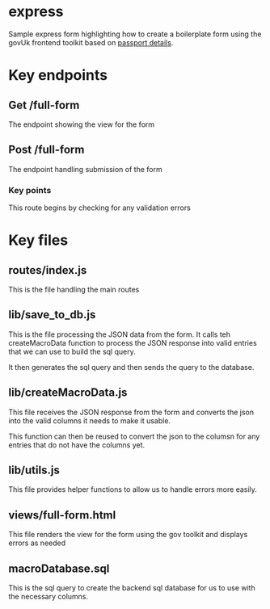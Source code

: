 # express
Sample express form highlighting how to create a boilerplate form using the govUk frontend toolkit based on [passport details](https://github.com/alphagov/govuk-frontend/tree/master/app/views/full-page-examples/passport-details).

# Key endpoints

##  Get /full-form

The endpoint showing the view for the form

##  Post /full-form

The endpoint handling submission of the form

### Key points

This route begins by checking for any validation errors 

# Key files

## routes/index.js

This is the file handling the main routes

## lib/save_to_db.js

This is the file processing the JSON data from the form. It calls teh createMacroData function to process the JSON response into valid entries that we can use to build the sql query.

It then generates the sql query and then sends the query to the database. 

## lib/createMacroData.js

This file receives the JSON response from the form and converts the json into the valid columns it needs to make it usable.

This function can then be reused to convert the json to the columsn for any entries that do not have the columns yet.

## lib/utils.js

This file provides helper functions to allow us to handle errors more easily.

## views/full-form.html

This file renders the view for the form using the gov toolkit and displays errors as needed

## macroDatabase.sql

This is the sql query to create the backend sql database for us to use with the necessary columns.
